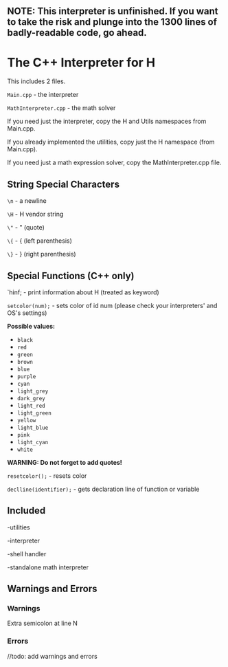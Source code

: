 ## NOTE: This interpreter is unfinished. If you want to take the risk and plunge into the 1300 lines of badly-readable code, go ahead.

# The C++ Interpreter for H

This includes 2 files. 

`Main.cpp` - the interpreter

`MathInterpreter.cpp` - the math solver

If you need just the interpreter, copy the H and Utils namespaces from Main.cpp.

If you already implemented the utilities, copy just the H namespace (from Main.cpp).

If you need just a math expression solver, copy the MathInterpreter.cpp file.

## String Special Characters

`\n` - a newline

`\H` - H vendor string

`\"` - " (quote)

`\{` - { (left parenthesis)

`\}` - } (right parenthesis)

## Special Functions (C++ only)

`hinf; - print information about H (treated as keyword)

`setcolor(num);` - sets color of id num (please check your interpreters' and OS's settings)

**Possible values:**

- `black`
- `red`
- `green`
- `brown`
- `blue`
- `purple`
- `cyan`
- `light_grey`
- `dark_grey`
- `light_red`
- `light_green`
- `yellow`
- `light_blue`
- `pink`
- `light_cyan`
- `white`

**WARNING: Do not forget to add quotes!**

`resetcolor();` - resets color

`declline(identifier);` - gets declaration line of function or variable

## Included

-utilities

-interpreter

-shell handler

-standalone math interpreter

## Warnings and Errors

### Warnings

Extra semicolon at line N

### Errors

//todo: add warnings and errors

